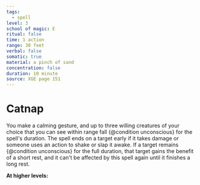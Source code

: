 ```yaml
---
tags:
  - spell
level: 3
school of magic: E
ritual: false
time: 1 action
range: 30 feet
verbal: false
somatic: true
material: a pinch of sand
concentration: false
duration: 10 minute
source: XGE page 151
---
```

# Catnap
You make a calming gesture, and up to three willing creatures of your choice that you can see within range fall {@condition unconscious} for the spell's duration. The spell ends on a target early if it takes damage or someone uses an action to shake or slap it awake. If a target remains {@condition unconscious} for the full duration, that target gains the benefit of a short rest, and it can't be affected by this spell again until it finishes a long rest.

**At higher levels:** 